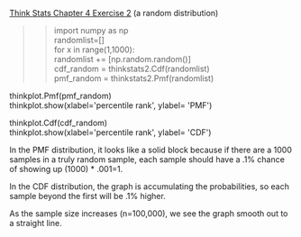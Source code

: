[Think Stats Chapter 4 Exercise 2](http://greenteapress.com/thinkstats2/html/thinkstats2005.html#toc41) (a random distribution)

>> import numpy as np  
randomlist=[]  
for x in range(1,1000):  
    randomlist += [np.random.random()]  
cdf_random = thinkstats2.Cdf(randomlist)  
pmf_random = thinkstats2.Pmf(randomlist)  

thinkplot.Pmf(pmf_random)  
thinkplot.show(xlabel='percentile rank', ylabel= 'PMF')  

thinkplot.Cdf(cdf_random)  
thinkplot.show(xlabel='percentile rank', ylabel= 'CDF')  

In the PMF distribution, it looks like a solid block because if there are a 1000 samples in a truly random sample, each sample should have a .1% chance of showing up (1000) * .001=1.   

In the CDF distribution, the graph is accumulating the probabilities, so each sample beyond the first will be .1% higher.  

As the sample size increases (n=100,000), we see the graph smooth out to a straight line.  
